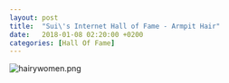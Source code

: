 ```yaml
---
layout: post
title:  "Sui\'s Internet Hall of Fame - Armpit Hair"
date:   2018-01-08 02:20:00 +0200
categories: [Hall Of Fame]
---
```

![hairywomen.png](/images/hall_of_fame/hairywomen.jpg)